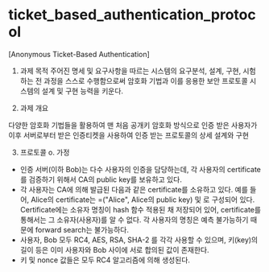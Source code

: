 # ticket_based_authentication_protocol

[Anonymous Ticket-Based Authentication]

1) 과제 목적
주어진 명세 및 요구사항을 따르는 시스템의 요구분석, 설계, 구현, 시험하는 전 과정을 스스로 수행함으로써 암호화 기법과 이를 응용한 보안 프로토콜 시스템의 설계 및 구현 능력을 키운다. 


2) 과제 개요

다양한 암호화 기법들을 활용하여 맨 처음 공개키 암호화 방식으로 인증 받은 사용자가 이후 서버로부터 받은 인증티켓을 사용하여 인증 받는 프로토콜의 상세 설계와 구현


3) 프로토콜
  o. 가정
 -  인증 서버(이하 Bob)는 다수 사용자의 인증을 담당하는데, 각 사용자의 certificate를 검증하기 위해서 CA의 public key를 보유하고 있다.
 - 각 사용자는 CA에 의해 발급된 다음과 같은 certificate를 소유하고 있다. 예를 들어, Alice의 certificate는 =("Alice", Alice의 public key) 및 로 구성되어 있다. Certificate에는 소유자 명칭이 hash 함수 적용된 채 저장되어 있어, certificate를 통해서는 그 소유자(사용자)를 알 수 없다. 각 사용자의 명칭은 예측 불가능하기 때문에 forward search는 불가능하다.
-  사용자, Bob 모두 RC4, AES, RSA, SHA-2 를 각각 사용할 수 있으며, 키(key)의 길이 등은 이미 사용자와 Bob 사이에 서로 합의된 값이 존재한다.
-  키 및 nonce 값들은 모두 RC4 알고리즘에 의해 생성된다.
